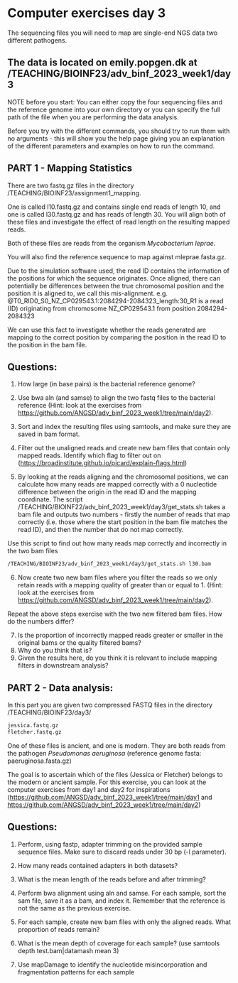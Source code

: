 # Computer exercises day 3

The sequencing files you will need to map are single-end NGS data two different pathogens.

## The data is located on emily.popgen.dk at /TEACHING/BIOINF23/adv_binf_2023_week1/day3

NOTE before you start:
You can either copy the four sequencing files and the reference genome into your own directory or you can specify the full path of the file when you are performing the data analysis.

Before you try with the different commands, you should try to run them with no arguments - this will show you the help page giving you an explanation of the different parameters and examples on how to run the command. 


## PART 1  - Mapping Statistics

There are two fastq.gz files in the directory /TEACHING/BIOINF23/assignment1_mapping.

One is called l10.fastq.gz and contains single end reads of length 10, and one is called l30.fastq.gz and has reads of length 30. You will align both of these files and investigate the effect of read length on the resulting mapped reads. 

Both of these files are reads from the organism <i>Mycobacterium leprae</i>. 

You will also find the reference sequence to map against mleprae.fasta.gz.

Due to the simulation software used, the read ID contains the information of the positions for which the
sequence originates. Once aligned, there can potentially be differences between the true chromosomal
position and the position it is aligned to, we call this mis-alignment.
e.g. @T0_RID0_S0_NZ_CP029543.1:2084294-2084323_length:30_R1 is a read (ID) originating from
chromosome NZ_CP029543.1 from position 2084294-2084323

We can use this fact to investigate whether the reads generated are mapping to the correct position by
comparing the position in the read ID to the position in the bam file.

## Questions:

1. How large (in base pairs) is the bacterial reference genome?

2. Use bwa aln (and samse) to align the two fastq files to the bacterial reference (Hint: look at the exercises from https://github.com/ANGSD/adv_binf_2023_week1/tree/main/day2).

3. Sort and index the resulting files using samtools, and make sure they are saved in bam format. 

4. Filter out the unaligned reads and create new bam files that contain only mapped reads. Identify which flag to filter out on (https://broadinstitute.github.io/picard/explain-flags.html)

5. By looking at the reads aligning and the chromosomal positions, we can calculate how many reads are mapped correctly with a 0 nucleotide difference between the origin in the read ID and the mapping coordinate. The script /TEACHING/BIOINF22/adv_binf_2023_week1/day3/get_stats.sh takes a bam file and outputs two numbers - firstly the number of reads that map correctly (i.e. those where the start position in the bam file matches the read ID), and then the number that do not map correctly.

Use this script to find out how many reads map correctly and incorrectly in the two bam files 
~~~bash
/TEACHING/BIOINF23/adv_binf_2023_week1/day3/get_stats.sh l30.bam
~~~

6. Now create two new bam files where you filter the reads so we only retain reads with a mapping quality of greater than or equal to 1. (Hint: look at the exercises from https://github.com/ANGSD/adv_binf_2023_week1/tree/main/day2).

Repeat the above steps exercise with the two new filtered bam files. How do the numbers differ?

7. Is the proportion of incorrectly mapped reads greater or smaller in the original bams or the quality filtered bams? 
8. Why do you think that is?
9. Given the results here, do you think it is relevant to include mapping filters in downstream analysis?

## PART 2 - Data analysis:
In this part you are given two compressed FASTQ files in the directory /TEACHING/BIOINF23/day3/

~~~bash
jessica.fastq.gz
fletcher.fastq.gz 
~~~

One of these files is ancient, and one is modern. They are both reads from the pathogen <i>Pseudomonas aeruginosa</i> (reference genome fasta: paeruginosa.fasta.gz)

The goal is to ascertain which of the files (Jessica or Fletcher) belongs to the modern or ancient sample. For this exercise, you can look at the computer exercises from day1 and day2 for inspirations (https://github.com/ANGSD/adv_binf_2023_week1/tree/main/day1 and https://github.com/ANGSD/adv_binf_2023_week1/tree/main/day2) 

## Questions:

1. Perform, using fastp, adapter trimming on the provided sample sequence files. Make sure to discard reads under 30 bp (-l parameter).

2. How many reads contained adapters in both datasets? 

3. What is the mean length of the reads before and after trimming?

4. Perform bwa alignment using aln and samse. For each sample, sort the sam file, save it as a bam, and index it. Remember that the reference is not the same as the previous exercise. 
   
6. For each sample, create new bam files with only the aligned reads. What proportion of reads remain?
   
8. What is the mean depth of coverage for each sample? (use samtools depth test.bam|datamash mean 3)

9. Use mapDamage to identify the nucleotide misincorporation and fragmentation patterns for each sample 





